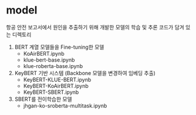 # model

항공 안전 보고서에서 원인을 추출하기 위해 개발한 모델의 학습 및 추론 코드가 담겨 있는 디렉토리

1. BERT 계열 모델들을 Fine-tuning한 모델
    - KoAirBERT.ipynb
    - klue-bert-base.ipynb
    - klue-roberta-base.ipynb
2. KeyBERT 기반 시스템 (Backbone 모델을 변경하여 임베딩 추출)
    - KeyBERT-KLUE-BERT.ipynb
    - KeyBERT-KoAirBERT.ipynb
    - KeyBERT-SBERT.ipynb
3. SBERT를 전이학습한 모델
    - jhgan-ko-sroberta-multitask.ipynb
